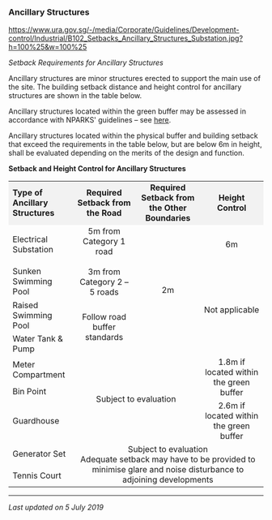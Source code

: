 ### Ancillary Structures

<https://www.ura.gov.sg/-/media/Corporate/Guidelines/Development-control/Industrial/B102_Setbacks_Ancillary_Structures_Substation.jpg?h=100%25&w=100%25>

*Setback Requirements for Ancillary Structures*

Ancillary structures are minor structures erected to support the main
use of the site. The building setback distance and height control for
ancillary structures are shown in the table below.

Ancillary structures located within the green buffer may be assessed in
accordance with NPARKS' guidelines – see <a
href="https://www.nparks.gov.sg/partner-us/development-plan-submission/guidelines-on-greenery-provision-and-tree-conservation-for-developments"
target="_blank">here</a>.

Ancillary structures located within the physical buffer and building
setback that exceed the requirements in the table below, but are below
6m in height, shall be evaluated depending on the merits of the design
and function.

**Setback and Height Control for Ancillary Structures**

<table>
<colgroup>
<col style="width: 25%" />
<col style="width: 25%" />
<col style="width: 25%" />
<col style="width: 25%" />
</colgroup>
<tbody>
<tr class="odd">
<td style="width: 25%; background-color: #f2f2f2"><strong>Type of
Ancillary Structures</strong></td>
<td
style="text-align: center; width: 25%; background-color: #f2f2f2;"><strong>Required
Setback from the Road</strong><br />
</td>
<td
style="text-align: center; width: 25%; background-color: #f2f2f2;"><strong>Required
Setback from the Other Boundaries</strong></td>
<td
style="text-align: center; width: 25%; background-color: #f2f2f2;"><strong>Height
Control</strong></td>
</tr>
<tr class="even">
<td><p>Electrical Substation</p></td>
<td rowspan="2" style="text-align: center;">5m from Category 1
road<br />
<br />
3m from Category 2 – 5 roads</td>
<td rowspan="4" style="text-align: center;">2m</td>
<td style="text-align: center;">6m</td>
</tr>
<tr class="odd">
<td>Sunken Swimming Pool</td>
<td rowspan="3" style="text-align: center;">Not applicable</td>
</tr>
<tr class="even">
<td>Raised Swimming Pool</td>
<td rowspan="2" style="text-align: center;">Follow road buffer
standards</td>
</tr>
<tr class="odd">
<td>Water Tank &amp; Pump</td>
</tr>
<tr class="even">
<td>Meter Compartment</td>
<td colspan="2" rowspan="3" style="text-align: center;">Subject to
evaluation</td>
<td rowspan="2" style="text-align: center;">1.8m if located within the
green buffer</td>
</tr>
<tr class="odd">
<td>Bin Point</td>
</tr>
<tr class="even">
<td>Guardhouse</td>
<td style="text-align: center;">2.6m if located within the green
buffer</td>
</tr>
<tr class="odd">
<td>Generator Set</td>
<td colspan="3" rowspan="2" style="text-align: center;">Subject to
evaluation<br />
Adequate setback may have to be provided to minimise glare and noise
disturbance to adjoining developments</td>
</tr>
<tr class="even">
<td>Tennis Court</td>
</tr>
</tbody>
</table>

  

------------------------------------------------------------------------

*Last updated on 5 July 2019*

### 
